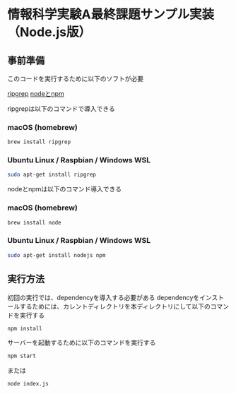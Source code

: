 # 情報科学実験A最終課題サンプル実装（Node.js版）

## 事前準備
このコードを実行するために以下のソフトが必要

[ripgrep](https://github.com/BurntSushi/ripgrep)
[nodeとnpm](https://nodejs.org/ja)

ripgrepは以下のコマンドで導入できる

### macOS (homebrew)
```sh
brew install ripgrep
```

### Ubuntu Linux / Raspbian / Windows WSL
```sh
sudo apt-get install ripgrep
```

nodeとnpmは以下のコマンド導入できる

### macOS (homebrew)
```sh
brew install node
```

### Ubuntu Linux / Raspbian / Windows WSL
```sh
sudo apt-get install nodejs npm
```

## 実行方法
初回の実行では、dependencyを導入する必要がある
dependencyをインストールするためには、カレントディレクトリを本ディレクトリにして以下のコマンドを実行する

```sh
npm install
```

サーバーを起動するために以下のコマンドを実行する
```sh
npm start
```

または
```sh
node index.js
```
